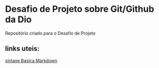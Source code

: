 # Desafio de Projeto sobre Git/Github da Dio
Repositório criado para o Desafio de Projeto
## links uteis:
[sintaxe Basica Markdown](https://www.markdownguide.org/)
